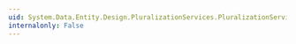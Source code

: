 ```yaml
---
uid: System.Data.Entity.Design.PluralizationServices.PluralizationService.IsPlural(System.String)
internalonly: False
---
```

